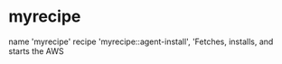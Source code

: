 # myrecipe
name 'myrecipe'
recipe 'myrecipe::agent-install', 'Fetches, installs, and starts the AWS

